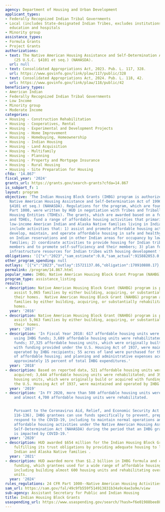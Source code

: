 ```yaml
---
agency: Department of Housing and Urban Development
applicant_types:
- Federally Recognized Indian Tribal Governments
- Local (includes State-designated Indian Tribes, excludes institutions of higher
  education and hospitals
- Minority group
assistance_types:
- Formula Grants
- Project Grants
authorizations:
- text: The Native American Housing Assistance and Self-Determination Act of 1996
    (25 U.S.C. §4101 et seq.) (NAHASDA).
  url: null
- text: Consolidated Appropriations Act, 2023. Pub. L. 117, 328.
  url: https://www.govinfo.gov/link/plaw/117/public/328
- text: Consolidated Appropriations Act, 2024. Pub. L. 118, 42.
  url: https://www.govinfo.gov/link/plaw/118/public/42
beneficiary_types:
- American Indian
- Federally Recognized Indian Tribal Governments
- Low Income
- Minority group
- Moderate Income
categories:
- Housing - Construction Rehabilitation
- Housing - Cooperatives, Rental
- Housing - Experimental and Development Projects
- Housing - Home Improvement
- Housing - Homebuying, Homeownership
- Housing - Indian Housing
- Housing - Land Acquisition
- Housing - Multifamily
- Housing - Planning
- Housing - Property and Mortgage Insurance
- Housing - Rural Housing
- Housing - Site Preparation for Housing
cfda: '14.867'
fiscal_year: '2024'
grants_url: https://grants.gov/search-grants?cfda=14.867
is_subpart_f: 1
layout: program
objective: 'The Indian Housing Block Grants (IHBG) program is authorized under the
  Native American Housing Assistance and Self-Determination Act of 1996 (25 U.S.C.
  §4101 et seq.) (NAHASDA). Regulations for the program, which are found at 24 CFR
  Part 1000, were written by HUD in negotiation with Tribes and Tribally Designated
  Housing Entities (TDHEs). The grants, which are awarded based on a formula to Tribes
  and TDHEs, fund a range of affordable housing activities that primarily benefit
  low-income American Indian and Alaska Native families living in Indian Country and
  include activities that: 1) assist and promote affordable housing activities to
  develop, maintain, and operate affordable housing in safe and healthy environments
  on Indian reservations and in other Indian areas for occupancy by low-income Indian
  families; 2) coordinate activities to provide housing for Indian tribes and their
  members and to promote self-sufficiency and their members; 3) plan for and integrate
  infrastructure resources for Indian tribes with housing development for Indian tribes.'
obligations: '[{"x":"2023","sam_estimate":0.0,"sam_actual":915882053.0,"usa_spending_actual":935786616.06},{"x":"2024","sam_estimate":0.0,"sam_actual":1257621361.0,"usa_spending_actual":1256382595.77},{"x":"2025","sam_estimate":0.0,"sam_actual":970000000.0,"usa_spending_actual":0.0}]'
other_program_spending: null
outlays: '[{"x":"2023","outlay":15721137.86,"obligation":170910880.17},{"x":"2024","outlay":1291708.02,"obligation":151689481.83},{"x":"2025","outlay":0.0,"obligation":0.0}]'
permalink: /program/14.867.html
popular_name: IHBG; Native American Housing Block Grant Program (NAHBG)
program_type: assistance_listing
results:
- description: Native American Housing Block Grant (NAHBG) program is projected to
    assist 5,065 families by either building, acquiring, or substantially rehabilitating
    their homes.  Native American Housing Block Grant (NAHBG) program assisted 5,963
    families by either building, acquiring, or substantially rehabilitating their
    homes.
  year: '2016'
- description: Native American Housing Block Grant (NAHBG) program is projected to
    assist 5,963 families by either building, acquiring, or substantially rehabilitating
    their homes.
  year: '2017'
- description: 'In Fiscal Year 2018: 617 affordable housing units were built or acquired
    using IHBG funds; 3,689 affordable housing units were rehabilitated with IHBG
    funds; 37,325 affordable housing units, which were originally built or acquired
    with funding provided under the U.S. Housing Act of 1937, were maintained and
    operated by IHBG recipients; 55 acres of land were purchased for the development
    of affordable housing; and planning and administrative expenses accounted for
    approximately 15 percent of total IHBG expenditures.'
  year: '2018'
- description: Based on reported data, 521 affordable housing units were build or
    acquired; 3,644 affordable housing units were rehabilitated; and 39,545 affordable
    housing units, which were originally build or acquired with funding provided under
    the U.S. Housing Act of 1937, were maintained and operated by IHBG recipients.
  year: '2019'
- description: 'In FY 2020, more than 500 affordable housing units were built or acquired
    and almost 4,700 affordable housing units were rehabilitated.


    Pursuant to the Coronavirus Aid, Relief, and Economic Security Act (Public Law
    116-136), IHBG grantees can use funds specifically to prevent, prepare for, and
    respond to the COVID-19, including to maintain normal operations and to fund eligible
    affordable housing activities under the Native American Housing Assistance and
    Self-Determination Act (NAHASDA) during the period that an IHBG grantee’s program
    is impacted by COVID-19.'
  year: '2020'
- description: HUD awarded $654 million for the Indian Housing Block Grant program;
    fulfilling its trust obligations by providing adequate housing to low-income American
    Indian and Alaska Native families .
  year: '2021'
- description: HUD awarded more than $1.2 billion in IHBG formula and competitive
    funding, which grantees used for a wide range of affordable housing activities
    including building almost 600 housing units and rehabilitating over 4,000 housing
    units.
  year: '2024'
rules_regulations: 24 CFR Part 1000--Native American Housing Activities
sam_url: https://sam.gov/fal/49c9fb559f514913831b34a9c4ae3a9e/view
sub-agency: Assistant Secretary for Public and Indian Housing
title: Indian Housing Block Grants
usaspending_url: https://www.usaspending.gov/search/?hash=f6e01988bee88f75fdc5ff800a4c517a
---
```

